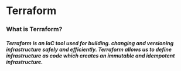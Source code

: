 # Terraform 

### What is Terraform?

##### Terraform is an IaC tool used for building. changing and versioning infrastructure safely and efficiently. Terraform allows us to define infrastructure as code which creates an immutable and idempotent infrastructure.

